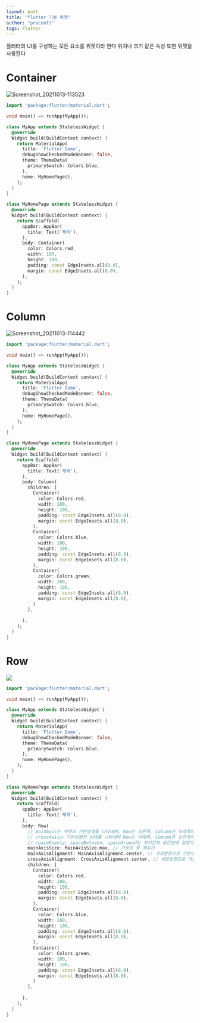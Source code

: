 ```yaml
---
layout: post
title: "flutter 기본 위젯"
author: "praconfi"
tags: Flutter
---
```


플러터의 UI를 구성하는 모든 요소를 위젯이라 한다
위치나 크기 같은 속성 또한 위젯을 사용한다

# Container
![Screenshot_20211013-113523](https://user-images.githubusercontent.com/64571546/138232817-3851d483-fd0a-48a1-8da5-db8e270c59fa.jpg)

```dart
import 'package:flutter/material.dart';

void main() => runApp(MyApp());

class MyApp extends StatelessWidget {
  @override
  Widget build(BuildContext context) {
    return MaterialApp(
      title: 'Flutter Demo',
      debugShowCheckedModeBanner: false,
      theme: ThemeData(
        primarySwatch: Colors.blue,
      ),
      home: MyHomePage(),
    );
  }
}

class MyHomePage extends StatelessWidget {
  @override
  Widget build(BuildContext context) {
    return Scaffold(
      appBar: AppBar(
        title: Text('제목'),
      ),
      body: Container(
        color: Colors.red,
        width: 100,
        height: 100,
        padding: const EdgeInsets.all(8.0),
        margin: const EdgeInsets.all(8.0),
      ),
    );
  }
}
```

# Column
![Screenshot_20211013-114442](https://user-images.githubusercontent.com/64571546/138233007-f79bb5fb-9490-4589-8910-b194cc47656c.jpg)
```dart
import 'package:flutter/material.dart';

void main() => runApp(MyApp());

class MyApp extends StatelessWidget {
  @override
  Widget build(BuildContext context) {
    return MaterialApp(
      title: 'Flutter Demo',
      debugShowCheckedModeBanner: false,
      theme: ThemeData(
        primarySwatch: Colors.blue,
      ),
      home: MyHomePage(),
    );
  }
}

class MyHomePage extends StatelessWidget {
  @override
  Widget build(BuildContext context) {
    return Scaffold(
      appBar: AppBar(
        title: Text('제목'),
      ),
      body: Column(
        children: [
          Container(
            color: Colors.red,
            width: 100,
            height: 100,
            padding: const EdgeInsets.all(8.0),
            margin: const EdgeInsets.all(8.0),
          ),
          Container(
            color: Colors.blue,
            width: 100,
            height: 100,
            padding: const EdgeInsets.all(8.0),
            margin: const EdgeInsets.all(8.0),
          ),
          Container(
            color: Colors.green,
            width: 100,
            height: 100,
            padding: const EdgeInsets.all(8.0),
            margin: const EdgeInsets.all(8.0),
          )
        ],
        
      ),
    );
  }
}
```

# Row
![](https://s3.us-west-2.amazonaws.com/secure.notion-static.com/9556154e-57b2-4e1d-a58e-43e1c1581278/Screenshot_20211013-114943.jpg?X-Amz-Algorithm=AWS4-HMAC-SHA256&X-Amz-Credential=AKIAT73L2G45O3KS52Y5%2F20211022%2Fus-west-2%2Fs3%2Faws4_request&X-Amz-Date=20211022T145319Z&X-Amz-Expires=86400&X-Amz-Signature=c0c32b0ceed73488d07f6b905d353a02fb632102a745a8f20d2ad0c329208147&X-Amz-SignedHeaders=host&response-content-disposition=filename%20%3D%22Screenshot_20211013-114943.jpg%22)
```dart
import 'package:flutter/material.dart';

void main() => runApp(MyApp());

class MyApp extends StatelessWidget {
  @override
  Widget build(BuildContext context) {
    return MaterialApp(
      title: 'Flutter Demo',
      debugShowCheckedModeBanner: false,
      theme: ThemeData(
        primarySwatch: Colors.blue,
      ),
      home: MyHomePage(),
    );
  }
}

class MyHomePage extends StatelessWidget {
  @override
  Widget build(BuildContext context) {
    return Scaffold(
      appBar: AppBar(
        title: Text('제목'),
      ),
      body: Row(
        // mainAxis는 위젯의 기본방향을 나타내며, Row는 오른쪽, Column은 아래쪽이 메인이다
        // crossAxis는 기본방향의 반대를 나타내며 Row는 아래쪽, Comumn은 오른쪽이 크로스이다.
        // spaceEvenly, spaceBetween, spaceAround는 자식간의 공간분배 설정이다
        mainAxisSize: MainAxisSize.max, // 가로로 꽉 채우기
        mainAxisAlignment: MainAxisAlignment.center, // 가로방향으로 가운데 정렬하기
        crossAxisAlignment: CrossAxisAlignment.center, // 세로방향으로 가운데 정렬하기
        children: [
          Container(
            color: Colors.red,
            width: 100,
            height: 100,
            padding: const EdgeInsets.all(8.0),
            margin: const EdgeInsets.all(8.0),
          ),
          Container(
            color: Colors.blue,
            width: 100,
            height: 100,
            padding: const EdgeInsets.all(8.0),
            margin: const EdgeInsets.all(8.0),
          ),
          Container(
            color: Colors.green,
            width: 100,
            height: 100,
            padding: const EdgeInsets.all(8.0),
            margin: const EdgeInsets.all(8.0),
          )
        ],
        
      ),
    );
  }
}
```